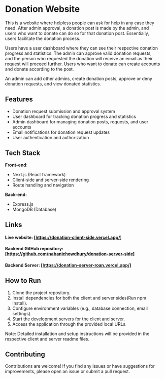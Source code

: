 # Donation Website

This is a website where helpless people can ask for help in any case they need. After admin approval, a donation post is made by the admin, and users who want to donate can do so for that donation post. Essentially, users facilitate the donation process.

Users have a user dashboard where they can see their respective donation progress and statistics. The admin can approve valid donation requests, and the person who requested the donation will receive an email as their request will proceed further. Users who want to donate can create accounts and donate according to the post.

An admin can add other admins, create donation posts, approve or deny donation requests, and view donated statistics.

## Features

- Donation request submission and approval system
- User dashboard for tracking donation progress and statistics
- Admin dashboard for managing donation posts, requests, and user accounts
- Email notifications for donation request updates
- User authentication and authorization

## Tech Stack

**Front-end:**
- Next.js (React framework)
- Client-side and server-side rendering
- Route handling and navigation

**Back-end:**
- Express.js
- MongoDB (Database)

## Links

#### Live website: [https://donation-client-side.vercel.app/]

#### Backend GitHub repository: [https://github.com/nabanichowdhury/donation-server-side]

#### Backend Server: [https://donation-server-roan.vercel.app/]

## How to Run

1. Clone the project repository.
2. Install dependencies for both the client and server sides(Run npm install).
3. Configure environment variables (e.g., database connection, email settings).
4. Start the development servers for the client and server.
5. Access the application through the provided local URLs.

Note: Detailed installation and setup instructions will be provided in the respective client and server readme files.

## Contributing

Contributions are welcome! If you find any issues or have suggestions for improvements, please open an issue or submit a pull request.


